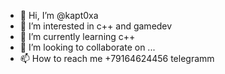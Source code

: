 - 👋 Hi, I’m @kapt0xa
- 👀 I’m interested in c++ and gamedev
- 🌱 I’m currently learning c++
- 💞️ I’m looking to collaborate on ...
- 📫 How to reach me +79164624456 telegramm

<!---
kapt0xa/kapt0xa is a ✨ special ✨ repository because its `README.md` (this file) appears on your GitHub profile.
You can click the Preview link to take a look at your changes.
--->
